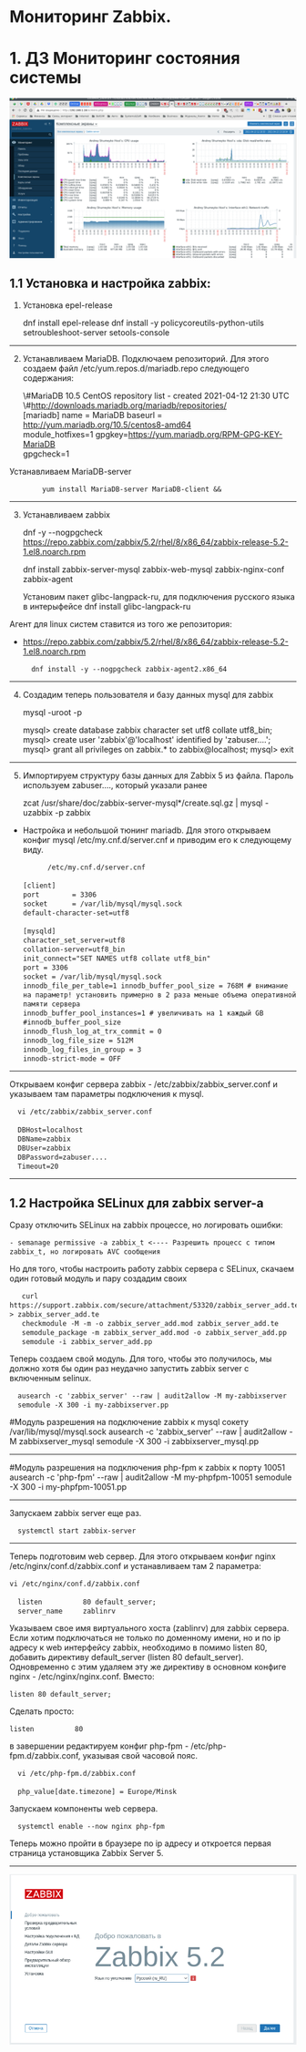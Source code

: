 #       Мониторинг Zabbix.

#       1. ДЗ Мониторинг состояния системы


![Скриншот установленной zabbix системы](Images/Screenshot_Dashboard.png)



##        1.1  Установка и настройка zabbix:



1. Установка epel-release

      dnf install epel-release
      dnf install -y policycoreutils-python-utils setroubleshoot-server setools-console

___

2. Устанавливаем MariaDB. Подключаем репозиторий. Для этого создаем файл /etc/yum.repos.d/mariadb.repo следующего содержания:



      \\#MariaDB 10.5 CentOS repository list - created 2021-04-12 21:30 UTC
      \\#http://downloads.mariadb.org/mariadb/repositories/  
      [mariadb]
      name = MariaDB
      baseurl = http://yum.mariadb.org/10.5/centos8-amd64  
      module_hotfixes=1
      gpgkey=https://yum.mariadb.org/RPM-GPG-KEY-MariaDB  
      gpgcheck=1

Устанавливаем MariaDB-server

            yum install MariaDB-server MariaDB-client &&

___

3. Устанавливаем zabbix

      dnf -y --nogpgcheck https://repo.zabbix.com/zabbix/5.2/rhel/8/x86_64/zabbix-release-5.2-1.el8.noarch.rpm

      dnf install zabbix-server-mysql zabbix-web-mysql zabbix-nginx-conf zabbix-agent

      Установим пакет glibc-langpack-ru, для подключения русского языка в интерыфейсе
      dnf install glibc-langpack-ru

Агент для linux систем ставится из того же репозитория:

- https://repo.zabbix.com/zabbix/5.2/rhel/8/x86_64/zabbix-release-5.2-1.el8.noarch.rpm

        dnf install -y --nogpgcheck zabbix-agent2.x86_64

___

4. Создадим теперь пользователя и базу данных mysql для zabbix

    mysql -uroot -p

      mysql> create database zabbix character set utf8 collate utf8_bin;
      mysql> create user 'zabbix'@'localhost' identified by 'zabuser....';
      mysql> grant all privileges on zabbix.* to zabbix@localhost;
      mysql> exit

___

5. Импортируем структуру базы данных для Zabbix 5 из файла. Пароль используем zabuser...., который указали ранее

      zcat /usr/share/doc/zabbix-server-mysql*/create.sql.gz | mysql -uzabbix -p zabbix

  - Настройка и небольшой тюнинг mariadb.  Для этого открываем конфиг mysql /etc/my.cnf.d/server.cnf и приводим его к следующему виду.

              /etc/my.cnf.d/server.cnf

        [client]
        port		= 3306
        socket		= /var/lib/mysql/mysql.sock
        default-character-set=utf8

        [mysqld]
        character_set_server=utf8
        collation-server=utf8_bin
        init_connect="SET NAMES utf8 collate utf8_bin"
        port = 3306
        socket = /var/lib/mysql/mysql.sock
        innodb_file_per_table=1 innodb_buffer_pool_size = 768M # внимание на параметр! установить примерно в 2 раза меньше объема оперативной памяти сервера
        innodb_buffer_pool_instances=1 # увеличивать на 1 каждый GB
        #innodb_buffer_pool_size
        innodb_flush_log_at_trx_commit = 0
        innodb_log_file_size = 512M
        innodb_log_files_in_group = 3
        innodb-strict-mode = OFF

___


Открываем конфиг сервера zabbix - /etc/zabbix/zabbix_server.conf и указываем там параметры подключения к mysql.


      vi /etc/zabbix/zabbix_server.conf

      DBHost=localhost
      DBName=zabbix
      DBUser=zabbix
      DBPassword=zabuser....
      Timeout=20

___


##      1.2 Настройка SELinux для zabbix server-a

Сразу отключить SELinux на zabbix процессе, но логировать ошибки:

    - semanage permissive -a zabbix_t <---- Разрешить процесс с типом zabbix_t, но логировать AVC сообщения


Но для того, чтобы настроить работу zabbix сервера с SELinux, скачаем один готовый модуль и пару создадим своих


       curl https://support.zabbix.com/secure/attachment/53320/zabbix_server_add.te > zabbix_server_add.te
       checkmodule -M -m -o zabbix_server_add.mod zabbix_server_add.te
       semodule_package -m zabbix_server_add.mod -o zabbix_server_add.pp
       semodule -i zabbix_server_add.pp

Теперь создаем свой модуль. Для того, чтобы это получилось, мы должно хотя бы один раз неудачно запустить zabbix server с включенным selinux.

      ausearch -c 'zabbix_server' --raw | audit2allow -M my-zabbixserver
      semodule -X 300 -i my-zabbixserver.pp

\#Модуль разрешения на подключение zabbix к mysql сокету /var/lib/mysql/mysql.sock
ausearch -c 'zabbix_server' --raw | audit2allow -M zabbixserver_mysql
semodule -X 300 -i zabbixserver_mysql.pp
___
\#Модуль разрешения на подключения php-fpm к zabbix к порту 10051
ausearch -c 'php-fpm' --raw | audit2allow -M my-phpfpm-10051
semodule -X 300 -i my-phpfpm-10051.pp
___


Запускаем zabbix server еще раз.

      systemctl start zabbix-server

___

Теперь подготовим web сервер. Для этого открываем конфиг nginx /etc/nginx/conf.d/zabbix.conf и устанавливаем там 2 параметра:

    vi /etc/nginx/conf.d/zabbix.conf

      listen          80 default_server;
      server_name     zablinrv

Указываем свое имя виртуального хоста (zablinrv) для zabbix сервера. Если хотим подключаться не только по доменному имени, но и по ip адресу к web интерфейсу zabbix, необходимо в помимо listen 80, добавить директиву default_server (listen          80 default_server).
Одновременно с этим удаляем эту же директиву в основном конфиге nginx - /etc/nginx/nginx.conf. Вместо:

    listen 80 default_server;

Сделать просто:

    listen          80

в завершении редактируем конфиг php-fpm - /etc/php-fpm.d/zabbix.conf, указывая свой часовой пояс.

      vi /etc/php-fpm.d/zabbix.conf

      php_value[date.timezone] = Europe/Minsk

Запускаем компоненты web сервера.

      systemctl enable --now nginx php-fpm

Теперь можно пройти в браузере по ip адресу  и откроется первая страница установщика Zabbix Server 5.
___
![первая страница установщика Zabbix Server 5](Images/zabbix-5-install-configure-03.png)
